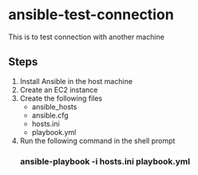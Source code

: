 # ansible-test-connection
This is to test connection with another machine

## Steps
1. Install Ansible in the host machine
2. Create an EC2 instance
3. Create the following files
    - ansible_hosts
    - ansible.cfg
    - hosts.ini
    - playbook.yml
4. Run the following command in the shell prompt
     ### ansible-playbook -i hosts.ini playbook.yml
